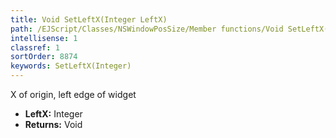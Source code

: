 ```yaml
---
title: Void SetLeftX(Integer LeftX)
path: /EJScript/Classes/NSWindowPosSize/Member functions/Void SetLeftX(Integer p_0)
intellisense: 1
classref: 1
sortOrder: 8874
keywords: SetLeftX(Integer)
---
```



X of origin, left edge of widget



* **LeftX:** Integer
* **Returns:** Void


